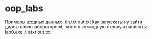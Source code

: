 # oop_labs
Примеры входных данных: .\in.txt out.txt
Как запускать: ну зайти директорию лабороторной, зайти в командную строку и написать: lab0.exe .\in.txt out.txt